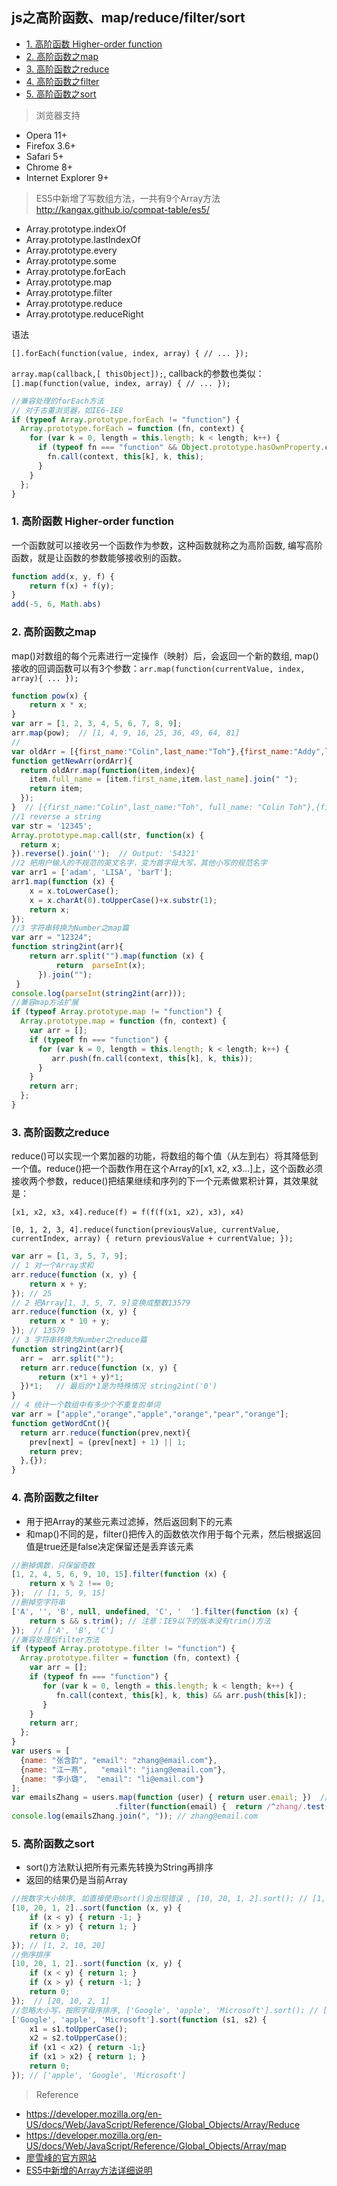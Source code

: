 ## js之高阶函数、map/reduce/filter/sort

- [1. 高阶函数 Higher-order function](#Higher-order-function)
- [2. 高阶函数之map](#map)
- [3. 高阶函数之reduce](#reduce)
- [4. 高阶函数之filter](#filter)
- [5. 高阶函数之sort](#sort)


> 浏览器支持

- Opera 11+
- Firefox 3.6+
- Safari 5+
- Chrome 8+
- Internet Explorer 9+

> ES5中新增了写数组方法，一共有9个Array方法 http://kangax.github.io/compat-table/es5/

- Array.prototype.indexOf
- Array.prototype.lastIndexOf
- Array.prototype.every
- Array.prototype.some
- Array.prototype.forEach
- Array.prototype.map
- Array.prototype.filter
- Array.prototype.reduce
- Array.prototype.reduceRight

语法

`[].forEach(function(value, index, array) { // ... });`

`array.map(callback,[ thisObject]);`, callback的参数也类似： `[].map(function(value, index, array) { // ... });`


```javascript
//兼容处理的forEach方法
// 对于古董浏览器，如IE6-IE8
if (typeof Array.prototype.forEach != "function") {
  Array.prototype.forEach = function (fn, context) {
    for (var k = 0, length = this.length; k < length; k++) {
      if (typeof fn === "function" && Object.prototype.hasOwnProperty.call(this, k)) {
        fn.call(context, this[k], k, this);
      }
    }
  };
}
```

<h3 id="Higher-order-function"> 1. 高阶函数 Higher-order function</h3>

一个函数就可以接收另一个函数作为参数，这种函数就称之为高阶函数, 编写高阶函数，就是让函数的参数能够接收别的函数。

```javascript
function add(x, y, f) {
    return f(x) + f(y);
}
add(-5, 6, Math.abs)
```

<h3 id="map"> 2. 高阶函数之map</h3>

map()对数组的每个元素进行一定操作（映射）后，会返回一个新的数组, map()接收的回调函数可以有3个参数：`arr.map(function(currentValue, index, array){ ... });`

```javascript
function pow(x) {
    return x * x;
}
var arr = [1, 2, 3, 4, 5, 6, 7, 8, 9];
arr.map(pow);  // [1, 4, 9, 16, 25, 36, 49, 64, 81]
//
var oldArr = [{first_name:"Colin",last_name:"Toh"},{first_name:"Addy",last_name:"Osmani"},{first_name:"Yehuda",last_name:"Katz"}];
function getNewArr(ordArr){
  return oldArr.map(function(item,index){
    item.full_name = [item.first_name,item.last_name].join(" ");
    return item;
  });
}  // [{first_name:"Colin",last_name:"Toh", full_name: "Colin Toh"},{first_name:"Addy",last_name:"Osmani", full_name: "Addy Osmani"},{first_name:"Yehuda",last_name:"Katz", full_name: "Yehuda Katz"}];
//1 reverse a string
var str = '12345';
Array.prototype.map.call(str, function(x) {
  return x;
}).reverse().join('');  // Output: '54321'
//2 把用户输入的不规范的英文名字，变为首字母大写，其他小写的规范名字
var arr1 = ['adam', 'LISA', 'barT'];
arr1.map(function (x) {
    x = x.toLowerCase();
    x = x.charAt(0).toUpperCase()+x.substr(1);
    return x;
});
//3 字符串转换为Number之map篇
var arr = "12324";
function string2int(arr){
    return arr.split("").map(function (x) {
          return  parseInt(x);
      }).join("");
 }
console.log(parseInt(string2int(arr)));
//兼容map方法扩展
if (typeof Array.prototype.map != "function") {
  Array.prototype.map = function (fn, context) {
    var arr = [];
    if (typeof fn === "function") {
      for (var k = 0, length = this.length; k < length; k++) {      
         arr.push(fn.call(context, this[k], k, this));
      }
    }
    return arr;
  };
}
```

<h3 id="reduce">3. 高阶函数之reduce</h3>

reduce()可以实现一个累加器的功能，将数组的每个值（从左到右）将其降低到一个值。reduce()把一个函数作用在这个Array的[x1, x2, x3...]上，这个函数必须接收两个参数，reduce()把结果继续和序列的下一个元素做累积计算，其效果就是：

`[x1, x2, x3, x4].reduce(f) = f(f(f(x1, x2), x3), x4)`

`[0, 1, 2, 3, 4].reduce(function(previousValue, currentValue, currentIndex, array) {
  return previousValue + currentValue;
});`

```javascript
var arr = [1, 3, 5, 7, 9];
// 1 对一个Array求和
arr.reduce(function (x, y) {
    return x + y;
}); // 25
// 2 把Array[1, 3, 5, 7, 9]变换成整数13579
arr.reduce(function (x, y) {
    return x * 10 + y;
}); // 13579
// 3 字符串转换为Number之reduce篇
function string2int(arr){ 
  arr =  arr.split("");
  return arr.reduce(function (x, y) {
      return (x*1 + y)*1;
  })*1;   // 最后的*1是为特殊情况 string2int('0')
}
// 4 统计一个数组中有多少个不重复的单词
var arr = ["apple","orange","apple","orange","pear","orange"];
function getWordCnt(){
  return arr.reduce(function(prev,next){
    prev[next] = (prev[next] + 1) || 1;
    return prev;
  },{});
}
```

<h3 id="filter">4. 高阶函数之filter</h3>

- 用于把Array的某些元素过滤掉，然后返回剩下的元素
- 和map()不同的是，filter()把传入的函数依次作用于每个元素，然后根据返回值是true还是false决定保留还是丢弃该元素

```JavaScript
//删掉偶数，只保留奇数
[1, 2, 4, 5, 6, 9, 10, 15].filter(function (x) {
    return x % 2 !== 0;
});  // [1, 5, 9, 15]
//删掉空字符串
['A', '', 'B', null, undefined, 'C', '  '].filter(function (x) {
    return s && s.trim(); // 注意：IE9以下的版本没有trim()方法
});  // ['A', 'B', 'C']
//兼容处理后filter方法
if (typeof Array.prototype.filter != "function") {
  Array.prototype.filter = function (fn, context) {
    var arr = [];
    if (typeof fn === "function") {
       for (var k = 0, length = this.length; k < length; k++) {
          fn.call(context, this[k], k, this) && arr.push(this[k]);
       }
    }
    return arr;
  };
}
var users = [
  {name: "张含韵", "email": "zhang@email.com"},
  {name: "江一燕",   "email": "jiang@email.com"},
  {name: "李小璐",  "email": "li@email.com"}
];
var emailsZhang = users.map(function (user) { return user.email; })  // 获得邮件
                       .filter(function(email) {  return /^zhang/.test(email); });   // 筛选出zhang开头的邮件
console.log(emailsZhang.join(", ")); // zhang@email.com
```

<h3 id="sort">5. 高阶函数之sort</h3>

- sort()方法默认把所有元素先转换为String再排序
- 返回的结果仍是当前Array

```JavaScript
//按数字大小排序, 如直接使用sort()会出现错误 , [10, 20, 1, 2].sort(); // [1, 10, 2, 20]
[10, 20, 1, 2]..sort(function (x, y) {
    if (x < y) { return -1; }
    if (x > y) { return 1; }
    return 0;
}); // [1, 2, 10, 20]
//倒序排序
[10, 20, 1, 2]..sort(function (x, y) {
    if (x < y) { return 1; }
    if (x > y) { return -1; }
    return 0;
});  // [20, 10, 2, 1]
//忽略大小写，按照字母序排序, ['Google', 'apple', 'Microsoft'].sort(); // ['Google', 'Microsoft", 'apple']
['Google', 'apple', 'Microsoft'].sort(function (s1, s2) {
    x1 = s1.toUpperCase();
    x2 = s2.toUpperCase();
    if (x1 < x2) { return -1;}
    if (x1 > x2) { return 1; }
    return 0;
}); // ['apple', 'Google', 'Microsoft']
```

> Reference

- https://developer.mozilla.org/en-US/docs/Web/JavaScript/Reference/Global_Objects/Array/Reduce
- https://developer.mozilla.org/en-US/docs/Web/JavaScript/Reference/Global_Objects/Array/map
- [廖雪峰的官方网站](http://www.liaoxuefeng.com/wiki/001434446689867b27157e896e74d51a89c25cc8b43bdb3000/001434499355829ead974e550644e2ebd9fd8bb1b0dd721000)
- [ES5中新增的Array方法详细说明](http://www.zhangxinxu.com/wordpress/2013/04/es5%E6%96%B0%E5%A2%9E%E6%95%B0%E7%BB%84%E6%96%B9%E6%B3%95/)

